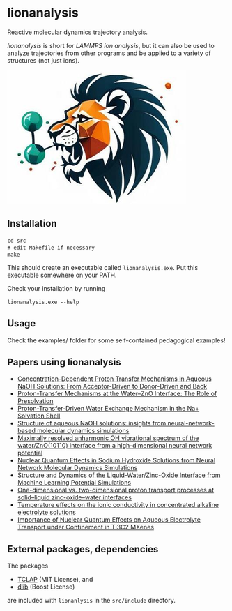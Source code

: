 # lionanalysis
Reactive molecular dynamics trajectory analysis.

*lionanalysis* is short for *LAMMPS ion analysis*, but it can also be used to analyze trajectories from other programs and be applied to a variety of structures (not just ions).

![logo](logo.jpg)

## Installation

```
cd src
# edit Makefile if necessary
make
```

This should create an executable called `lionanalysis.exe`. Put this executable somewhere on your PATH.

Check your installation by running
```
lionanalysis.exe --help
```

## Usage

Check the examples/ folder for some self-contained pedagogical examples!

## Papers using lionanalysis

- [Concentration-Dependent Proton Transfer Mechanisms in Aqueous NaOH Solutions: From Acceptor-Driven to Donor-Driven and Back](https://doi.org/10.1021/acs.jpclett.6b01448)
- [Proton-Transfer Mechanisms at the Water–ZnO Interface: The Role of Presolvation](https://doi.org/10.1021/acs.jpclett.7b00358)
- [Proton-Transfer-Driven Water Exchange Mechanism in the Na+ Solvation Shell](https://doi.org/10.1021/acs.jpcb.7b01490)
- [Structure of aqueous NaOH solutions: insights from neural-network-based molecular dynamics simulations](https://doi.org/10.1039/c6cp06547c)
- [Maximally resolved anharmonic OH vibrational spectrum of the water/ZnO(101¯0) interface from a high-dimensional neural network potential](https://doi.org/10.1063/1.5012980)
- [Nuclear Quantum Effects in Sodium Hydroxide Solutions from Neural Network Molecular Dynamics Simulations](https://doi.org/10.1021/acs.jpcc.8b10781)
- [Structure and Dynamics of the Liquid-Water/Zinc-Oxide Interface from Machine Learning Potential Simulations](https://doi.org/10.1021/acs.jpcc.8b10781)
- [One-dimensional vs. two-dimensional proton transport processes at solid–liquid zinc-oxide–water interfaces](https://doi.org/10.1039/c8sc03033b)
- [Temperature effects on the ionic conductivity in concentrated alkaline electrolyte solutions](https://doi.org/10.1039/c9cp06479f)
- [Importance of Nuclear Quantum Effects on Aqueous Electrolyte Transport under Confinement in Ti3C2 MXenes](https://doi.org/10.1021/acs.jctc.2c00771)


## External packages, dependencies

The packages 

- [TCLAP](https://tclap.sourceforge.net) (MIT License), and
- [dlib](http://dlib.net) (Boost License) 

are included with `lionanlysis` in the `src/include` directory.


